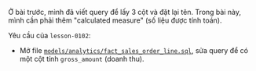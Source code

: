 Ở bài trước, mình đã viết query để lấy 3 cột và đặt lại tên. Trong bài này, mình cần phải thêm "calculated measure" (số liệu được tính toán).

Yêu cầu của `lesson-0102`:
- Mở file [`models/analytics/fact_sales_order_line.sql`](../models/analytics/fact_sales_order_line.sql), sửa query để có một cột tính `gross_amount` (doanh thu).